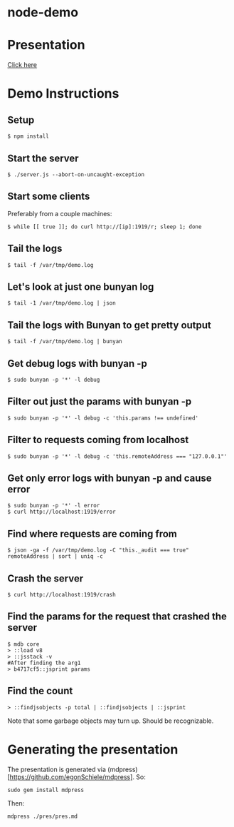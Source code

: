 node-demo
=========

# Presentation

[Click here](pres/pres.md)

# Demo Instructions

## Setup

```
$ npm install
```

## Start the server
```
$ ./server.js --abort-on-uncaught-exception
```

## Start some clients

Preferably from a couple machines:
```
$ while [[ true ]]; do curl http://[ip]:1919/r; sleep 1; done
```

## Tail the logs

```
$ tail -f /var/tmp/demo.log
```

## Let's look at just one bunyan log
```
$ tail -1 /var/tmp/demo.log | json
```

## Tail the logs with Bunyan to get pretty output
```
$ tail -f /var/tmp/demo.log | bunyan
```

## Get debug logs with bunyan -p
```
$ sudo bunyan -p '*' -l debug
```

## Filter out just the params with bunyan -p
```
$ sudo bunyan -p '*' -l debug -c 'this.params !== undefined'
```

## Filter to requests coming from localhost
```
$ sudo bunyan -p '*' -l debug -c 'this.remoteAddress === "127.0.0.1"'
```

## Get only error logs with bunyan -p and cause error
```
$ sudo bunyan -p '*' -l error
$ curl http://localhost:1919/error
```

## Find where requests are coming from
```
$ json -ga -f /var/tmp/demo.log -C "this._audit === true" remoteAddress | sort | uniq -c
```

## Crash the server

```
$ curl http://localhost:1919/crash
```

## Find the params for the request that crashed the server
```
$ mdb core
> ::load v8
> ::jsstack -v
#After finding the arg1
> b4717cf5::jsprint params
```

## Find the count
```
> ::findjsobjects -p total | ::findjsobjects | ::jsprint
```

Note that some garbage objects may turn up.  Should be recognizable.

# Generating the presentation

The presentation is generated via
(mdpress)[https://github.com/egonSchiele/mdpress].  So:

```
sudo gem install mdpress
```

Then:

```
mdpress ./pres/pres.md
```
